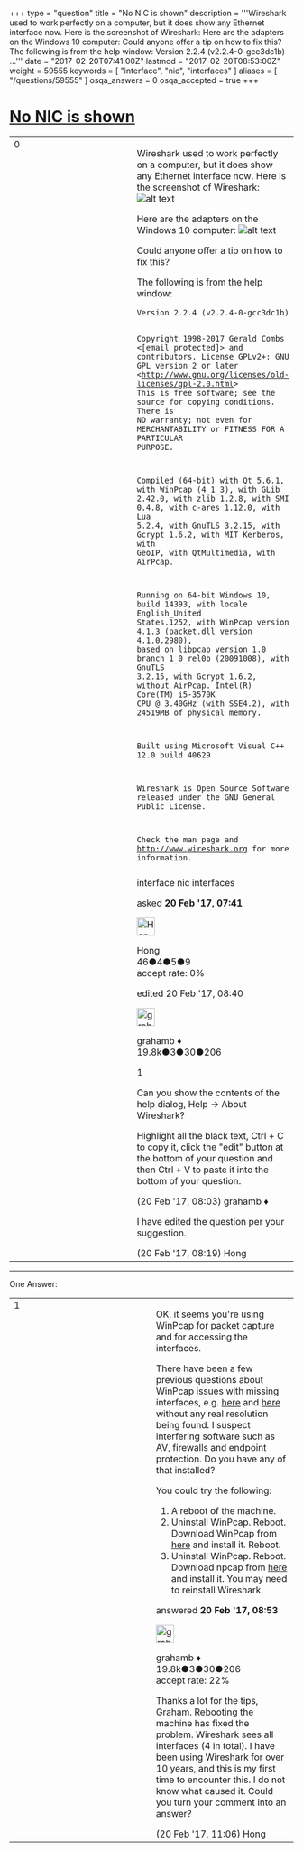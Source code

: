 +++
type = "question"
title = "No NIC is shown"
description = '''Wireshark used to work perfectly on a computer, but it does show any Ethernet interface now. Here is the screenshot of Wireshark:  Here are the adapters on the Windows 10 computer:  Could anyone offer a tip on how to fix this? The following is from the help window: Version 2.2.4 (v2.2.4-0-gcc3dc1b) ...'''
date = "2017-02-20T07:41:00Z"
lastmod = "2017-02-20T08:53:00Z"
weight = 59555
keywords = [ "interface", "nic", "interfaces" ]
aliases = [ "/questions/59555" ]
osqa_answers = 0
osqa_accepted = true
+++

<div class="headNormal">

# [No NIC is shown](/questions/59555/no-nic-is-shown)

</div>

<div id="main-body">

<div id="askform">

<table id="question-table" style="width:100%;"><colgroup><col style="width: 50%" /><col style="width: 50%" /></colgroup><tbody><tr class="odd"><td style="width: 30px; vertical-align: top"><div class="vote-buttons"><div id="post-59555-score" class="post-score" title="current number of votes">0</div><div id="favorite-count" class="favorite-count"></div></div></td><td><div id="item-right"><div class="question-body"><p>Wireshark used to work perfectly on a computer, but it does show any Ethernet interface now. Here is the screenshot of Wireshark: <img src="https://osqa-ask.wireshark.org/upfiles/wireshark_tmUaCnD.png" alt="alt text" /></p><p>Here are the adapters on the Windows 10 computer: <img src="https://osqa-ask.wireshark.org/upfiles/adapters.png" alt="alt text" /></p><p>Could anyone offer a tip on how to fix this?</p><p>The following is from the help window:</p><pre><code>Version 2.2.4 (v2.2.4-0-gcc3dc1b)

Copyright 1998-2017 Gerald Combs &lt;[email protected]&gt; and contributors.
License GPLv2+: GNU GPL version 2 or later &lt;http://www.gnu.org/licenses/old-licenses/gpl-2.0.html&gt;
This is free software; see the source for copying conditions. There is NO
warranty; not even for MERCHANTABILITY or FITNESS FOR A PARTICULAR PURPOSE.

Compiled (64-bit) with Qt 5.6.1, with WinPcap (4_1_3), with GLib 2.42.0, with
zlib 1.2.8, with SMI 0.4.8, with c-ares 1.12.0, with Lua 5.2.4, with GnuTLS
3.2.15, with Gcrypt 1.6.2, with MIT Kerberos, with GeoIP, with QtMultimedia,
with AirPcap.

Running on 64-bit Windows 10, build 14393, with locale English_United
States.1252, with WinPcap version 4.1.3 (packet.dll version 4.1.0.2980), based
on libpcap version 1.0 branch 1_0_rel0b (20091008), with GnuTLS 3.2.15, with
Gcrypt 1.6.2, without AirPcap.
       Intel(R) Core(TM) i5-3570K CPU @ 3.40GHz (with SSE4.2), with 24519MB of
physical memory.

Built using Microsoft Visual C++ 12.0 build 40629

Wireshark is Open Source Software released under the GNU General Public License.

Check the man page and http://www.wireshark.org for more information.</code></pre></div><div id="question-tags" class="tags-container tags">interface nic interfaces</div><div id="question-controls" class="post-controls"></div><div class="post-update-info-container"><div class="post-update-info post-update-info-user"><p>asked <strong>20 Feb '17, 07:41</strong></p><img src="https://secure.gravatar.com/avatar/e23332dc51869f08737cc96395284e59?s=32&amp;d=identicon&amp;r=g" class="gravatar" width="32" height="32" alt="Hong&#39;s gravatar image" /><p>Hong<br />
<span class="score" title="46 reputation points">46</span><span title="4 badges"><span class="badge1">●</span><span class="badgecount">4</span></span><span title="5 badges"><span class="silver">●</span><span class="badgecount">5</span></span><span title="9 badges"><span class="bronze">●</span><span class="badgecount">9</span></span><br />
<span class="accept_rate" title="Rate of the user&#39;s accepted answers">accept rate:</span> <span title="Hong has no accepted answers">0%</span></p></img></div><div class="post-update-info post-update-info-edited"><p>edited 20 Feb '17, 08:40</p><img src="https://secure.gravatar.com/avatar/d2a7e24ca66604c749c7c88c1da8ff78?s=32&amp;d=identicon&amp;r=g" class="gravatar" width="32" height="32" alt="grahamb&#39;s gravatar image" /><p>grahamb ♦<br />
<span class="score" title="19834 reputation points"><span>19.8k</span></span><span title="3 badges"><span class="badge1">●</span><span class="badgecount">3</span></span><span title="30 badges"><span class="silver">●</span><span class="badgecount">30</span></span><span title="206 badges"><span class="bronze">●</span><span class="badgecount">206</span></span></p></img></div></div><div id="comments-container-59555" class="comments-container"><span id="59557"></span><div id="comment-59557" class="comment"><div id="post-59557-score" class="comment-score">1</div><div class="comment-text"><p>Can you show the contents of the help dialog, Help -&gt; About Wireshark?</p><p>Highlight all the black text, Ctrl + C to copy it, click the "edit" button at the bottom of your question and then Ctrl + V to paste it into the bottom of your question.</p></div><div id="comment-59557-info" class="comment-info"><span class="comment-age">(20 Feb '17, 08:03)</span> grahamb ♦</div></div><span id="59559"></span><div id="comment-59559" class="comment"><div id="post-59559-score" class="comment-score"></div><div class="comment-text"><p>I have edited the question per your suggestion.</p></div><div id="comment-59559-info" class="comment-info"><span class="comment-age">(20 Feb '17, 08:19)</span> Hong</div></div></div><div id="comment-tools-59555" class="comment-tools"></div><div class="clear"></div><div id="comment-59555-form-container" class="comment-form-container"></div><div class="clear"></div></div></td></tr></tbody></table>

------------------------------------------------------------------------

<div class="tabBar">

<span id="sort-top"></span>

<div class="headQuestions">

One Answer:

</div>

</div>

<span id="59561"></span>

<div id="answer-container-59561" class="answer accepted-answer">

<table style="width:100%;"><colgroup><col style="width: 50%" /><col style="width: 50%" /></colgroup><tbody><tr class="odd"><td style="width: 30px; vertical-align: top"><div class="vote-buttons"><div id="post-59561-score" class="post-score" title="current number of votes">1</div></div></td><td><div class="item-right"><div class="answer-body"><p>OK, it seems you're using WinPcap for packet capture and for accessing the interfaces.</p><p>There have been a few previous questions about WinPcap issues with missing interfaces, e.g. <a href="https://ask.wireshark.org/questions/10008/no-interfaces-windows">here</a> and <a href="https://ask.wireshark.org/questions/53778/ethernet-interface-not-offered-when-starting-up-wireshark">here</a> without any real resolution being found. I suspect interfering software such as AV, firewalls and endpoint protection. Do you have any of that installed?</p><p>You could try the following:</p><ol><li>A reboot of the machine.</li><li>Uninstall WinPcap. Reboot. Download WinPcap from <a href="http://www.winpcap.org/install/">here</a> and install it. Reboot.</li><li>Uninstall WinPcap. Reboot. Download npcap from <a href="https://nmap.org/npcap/">here</a> and install it. You may need to reinstall Wireshark.</li></ol></div><div class="answer-controls post-controls"></div><div class="post-update-info-container"><div class="post-update-info post-update-info-user"><p>answered <strong>20 Feb '17, 08:53</strong></p><img src="https://secure.gravatar.com/avatar/d2a7e24ca66604c749c7c88c1da8ff78?s=32&amp;d=identicon&amp;r=g" class="gravatar" width="32" height="32" alt="grahamb&#39;s gravatar image" /><p>grahamb ♦<br />
<span class="score" title="19834 reputation points"><span>19.8k</span></span><span title="3 badges"><span class="badge1">●</span><span class="badgecount">3</span></span><span title="30 badges"><span class="silver">●</span><span class="badgecount">30</span></span><span title="206 badges"><span class="bronze">●</span><span class="badgecount">206</span></span><br />
<span class="accept_rate" title="Rate of the user&#39;s accepted answers">accept rate:</span> <span title="grahamb has 274 accepted answers">22%</span></p></div></div><div id="comments-container-59561" class="comments-container"><span id="59566"></span><div id="comment-59566" class="comment"><div id="post-59566-score" class="comment-score"></div><div class="comment-text"><p>Thanks a lot for the tips, Graham. Rebooting the machine has fixed the problem. Wireshark sees all interfaces (4 in total). I have been using Wireshark for over 10 years, and this is my first time to encounter this. I do not know what caused it. Could you turn your comment into an answer?</p></div><div id="comment-59566-info" class="comment-info"><span class="comment-age">(20 Feb '17, 11:06)</span> Hong</div></div></div><div id="comment-tools-59561" class="comment-tools"></div><div class="clear"></div><div id="comment-59561-form-container" class="comment-form-container"></div><div class="clear"></div></div></td></tr></tbody></table>

</div>

<div class="paginator-container-left">

</div>

</div>

</div>

